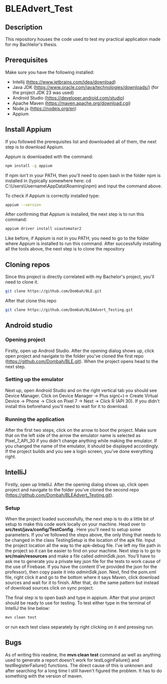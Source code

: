 # BLEAdvert_Test

## Description
This repository houses the code used to test my practical application made for my Bachlelor's thesis.

## Prerequisites
Make sure you have the following installed:

- Intellij (https://www.jetbrains.com/idea/download)
- Java JDK (https://www.oracle.com/java/technologies/downloads/) (for the project JDK 23 was used)
- Android Studio (https://developer.android.com/studio)
- Apache Maven (https://maven.apache.org/download.cgi)
- Node.js (https://nodejs.org/en)
- Appium


## Install Appium
If you followed the prerequisites list and downloaded all of them, the next step is to download Appium. <br>

Appium is downloaded with the command: 

```bash
npm install -g appium
```
If npm isn't in your PATH, then you'll need to open bash in the folder npm is installed in (typically somewhere here: cd C:\Users\Username\AppData\Roaming\npm) and input the command above.

To check if Appium is correctly installed type:
```bash
appium --version
```
After confirming that Appium is installed, the next step is to run this command:
```bash
appium driver install uiautomator2
```

Like before, if Appium is not in you PATH, you need to go to the folder where Appium is installed to run this command.
After successfully installing all the tools above, the next step is to clone the repository 
## Cloning repos

Since this project is directly correlated with my Bachelor's project, you'll need to clone it.
```bash
git clone https://github.com/Dombah/BLE.git
```
After that clone this repo
```bash
git clone https://github.com/Dombah/BLEAdvert_Testing.git
```

## Android studio

### Opening project

Firstly, open up Android Studio. After the opening dialog shows up, click open project and navigate to the folder you've cloned the first repo (https://github.com/Dombah/BLE.git). When the project opens head to the next step. 

### Setting up the emulator

Next up, open Android Studio and on the right vertical tab you should see Device Manager. Click on Device Manager -> Plus sign(+)-> Create Virtual Device -> Phone -> Click on Pixel 7 -> Next -> Click R (API 30). If you didn't install this beforehand you'll need to wait for it to download. 

### Running the application 

After the first two steps, click on the arrow to boot the project. Make sure that on the left side of the arrow the emulator name is selected as Pixel_7_API_30 if you didn't change anything while making the emulator. If you changed the name of the emulator, it should be displayed accordingly. If the project builds and you see a login screen, you've done everything right. 

## IntelliJ

Firstly, open up IntelliJ. After the opening dialog shows up, click open project and navigate to the folder you've cloned the second repo (https://github.com/Dombah/BLEAdvert_Testing.git). 

### Setup

When the project loaded successfully, the next step is to do a little bit of setup to make this code work locally on your machine. Head over to <b >src/test/java/config/TestConfig </b>. Here you'll need to setup some parameters. If you've followed the steps above, the only thing that needs to be changed in the class TestingSetup is the location of the apk file. Input the project location all the way to the apk-debug file. I've left my file path in the project so it can be easier to find on your machine. Next step is to go to <b>src/main/resources</b> and make a file called <i>adminSdk.json</i>. You'll have to ask me to generate you a private key json file for the tests to work cause of the use of Firebase. If you have the content (I've provided the json for the professor), then copy paste it into <i>adminSdk.json</i>. Next, find the pom.xml file, right click it and go to the bottom where it says Maven, click download sources and wait for it to finish. After that, do the same pattern but instead of download sources click on sync project. <br>

The final step is to open bash and type in appium. After that your project should be ready to use for testing. To test either type in the terminal of IntelliJ the line below:

```bash
mvn clean test
```

or run each test class separately by right clicking on it and pressing run. 

## Bugs

As of writing this readme, the <b>mvn clean test</b> command as well as anything used to generate a report doesn't work for testLoginFailure() and testRegisterFailure() functions. The direct cause of this is unknown and after searching for a long time I still haven't figured the problem. It has to do something with the version of maven. 






